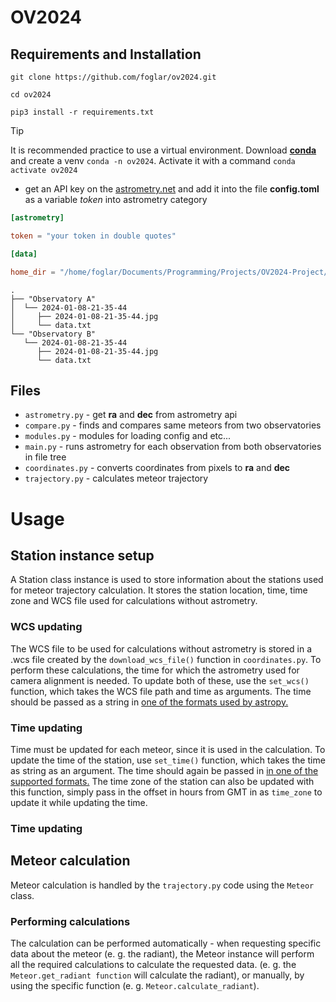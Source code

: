 # OV2024

## Requirements and Installation

```shell
git clone https://github.com/foglar/ov2024.git

cd ov2024

pip3 install -r requirements.txt
```

> [!TIP]
> It is recommended practice to use a virtual environment.
> Download **[conda][conda]** and create a venv `conda -n ov2024`.
> Activate it with a command `conda activate ov2024`

- get an API key on the [astrometry.net][astrometryapi] and add it into the file **config.toml** as a variable *token* into astrometry category

```toml
[astrometry]

token = "your token in double quotes"

[data]

home_dir = "/home/foglar/Documents/Programming/Projects/OV2024-Project/meteory"
```

```shell
.
├── "Observatory A"
│  └── 2024-01-08-21-35-44
│     ├── 2024-01-08-21-35-44.jpg
│     └── data.txt
└── "Observatory B"
   └── 2024-01-08-21-35-44
      ├── 2024-01-08-21-35-44.jpg
      └── data.txt
```

## Files

- `astrometry.py` - get **ra** and **dec** from astrometry api
- `compare.py` - finds and compares same meteors from two observatories
- `modules.py` - modules for loading config and etc...
- `main.py` - runs astrometry for each observation from both observatories in file tree
- `coordinates.py` - converts coordinates from pixels to **ra** and **dec**
- `trajectory.py` - calculates meteor trajectory

# Usage

## Station instance setup

A Station class instance is used to store information about the stations used for meteor trajectory calculation. It stores the station location, time, time zone and WCS file used for calculations without astrometry.

### WCS updating

The WCS file to be used for calculations without astrometry is stored in a .wcs file created by the `download_wcs_file()` function in `coordinates.py`. To perform these calculations, the time for which the astrometry used for camera alignment is needed. To update both of these, use the `set_wcs()` function, which takes the WCS file path and time as arguments. The time should be passed as a string in [one of the formats used by astropy.][astropy_times]

### Time updating

Time must be updated for each meteor, since it is used in the calculation. To update the time of the station, use `set_time()` function, which takes the time as string as an argument. The time should again be passed in [in one of the supported formats.][astropy_times] The time zone of the station can also be updated with this function, simply pass in the offset in hours from GMT in as `time_zone` to update it while updating the time.

### Time updating

## Meteor calculation

Meteor calculation is handled by the `trajectory.py` code using the `Meteor` class.

### Performing calculations

The calculation can be performed automatically - when requesting specific data about the meteor (e. g. the radiant), the Meteor instance will perform all the required calculations to calculate the requested data. (e. g. the `Meteor.get_radiant function` will calculate the radiant), or manually, by using the specific function (e. g. `Meteor.calculate_radiant`).

[astrometryapi]: https://nova.astrometry.net/api_help
[conda]: https://www.anaconda.com/download/
[astropy_times]: https://docs.astropy.org/en/stable/time/index.html#time-format
